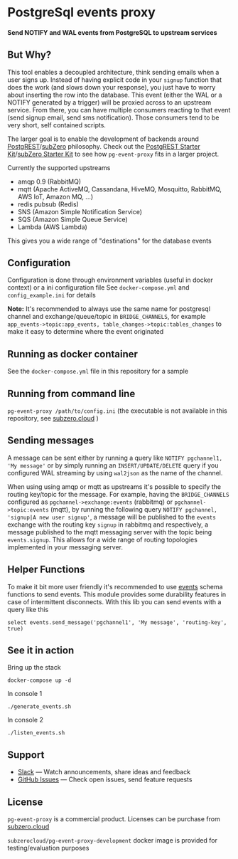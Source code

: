 # PostgreSql events proxy

#### Send NOTIFY and WAL events from PostgreSQL to upstream services


## But Why?

This tool enables a decoupled architecture, think sending emails when a user signs up. Instead of having explicit code in your `signup` function that does the work (and slows down your response), you just have to worry about inserting the row into the database. This event (either the WAL or a NOTIFY generated by a trigger) will be proxied across to an upstream service. From there, you can have multiple consumers reacting to that event (send signup email, send sms notification). Those consumers tend to be very short, self contained scripts.

The larger goal is to enable the development of backends around [PostgREST](https://postgrest.com)/[subZero](https://subzero.cloud/) philosophy.
Check out the [PostgREST Starter Kit](https://github.com/subzerocloud/postgrest-starter-kit)/[subZero Starter Kit](https://github.com/subzerocloud/subzero-starter-kit) to see how `pg-event-proxy` fits in a larger project.

Currently the supported upstreams
- amqp 0.9 (RabbitMQ)
- mqtt (Apache ActiveMQ, Cassandana, HiveMQ, Mosquitto, RabbitMQ, AWS IoT, Amazon MQ, ...)
- redis pubsub (Redis)
- SNS (Amazon Simple Notification Service)
- SQS (Amazon Simple Queue Service)
- Lambda (AWS Lambda)

This gives you a wide range of "destinations" for the database events

## Configuration

Configuration is done through environment variables (useful in docker context) or a ini configuration file
See `docker-compose.yml` and `config_example.ini` for details



**Note:** It's recommended to always use the same name for postgresql channel and exchange/queue/topic in `BRIDGE_CHANNELS`, for example
`app_events->topic:app_events, table_changes->topic:tables_changes` to make it easy to determine where the event originated


## Running as docker container
See the `docker-compose.yml` file in this repository for a sample

## Running from command line
`pg-event-proxy /path/to/config.ini` (the executable is not available in this repository, see [subzero.cloud](https://subzero.cloud) )

## Sending messages
A message can be sent either by running a query like `NOTIFY pgchannel1, 'My message'` or by simply running an `INSERT/UPDATE/DELETE` query if you configured WAL streaming by using `wal2json` as the name of the channel. 

When using using amqp or mqtt as upstreams it's possible to specify the routing key/topic for the message.
For example, having the `BRIDGE_CHANNELS` configured as `pgchannel->exchange:events` (rabbitmq) or `pgchannel->topic:events` (mqtt), by running the following query
`NOTIFY pgchannel, 'signup|A new user signup'`, a message will be published to the `events` exchange with the routing key `signup` in rabbitmq and respectively, a message published to the mqtt messaging server with the topic being `events.signup`. This allows for a wide range of routing topologies implemented in your messaging server.

## Helper Functions

To make it bit more user friendly it's recommended to use [events](postgres/1_events.sql) schema functions to send events. This module provides some durability features in case of intermittent disconnects. With this lib you can send events with a query like this
```
select events.send_message('pgchannel1', 'My message', 'routing-key', true)
```

## See it in action

Bring up the stack
```
docker-compose up -d
```

In console 1
```
./generate_events.sh
```

In console 2
```
./listen_events.sh
```


## Support

* [Slack](https://slack.subzero.cloud/) — Watch announcements, share ideas and feedback
* [GitHub Issues](https://github.com/subzerocloud/pg-event-proxy/issues) — Check open issues, send feature requests


## License
`pg-event-proxy` is a commercial product. Licenses can be purchase from [subzero.cloud](https://subzero.cloud/)

`subzerocloud/pg-event-proxy-development` docker image is provided for testing/evaluation purposes

